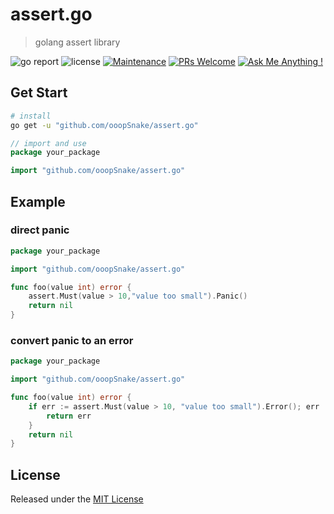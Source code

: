 # assert.go

> golang assert library

![go report](https://goreportcard.com/badge/github.com/ooopSnake/assert.go)
![license](https://img.shields.io/badge/license-MIT-brightgreen.svg)
[![Maintenance](https://img.shields.io/badge/Maintained%3F-yes-green.svg)](https://github.com/ooopSnake/assert.go)
[![PRs Welcome](https://img.shields.io/badge/PRs-welcome-brightgreen.svg?style=flat)](https://github.com/ooopSnake/assert.go/pulls)
[![Ask Me Anything !](https://img.shields.io/badge/Ask%20me-anything-1abc9c.svg)](https://github.com/ooopSnake/assert.go/issues)


## Get Start

```bash
# install
go get -u "github.com/ooopSnake/assert.go"
```



```go
// import and use
package your_package

import "github.com/ooopSnake/assert.go"
```


## Example

### direct panic
```go
package your_package

import "github.com/ooopSnake/assert.go"

func foo(value int) error {
    assert.Must(value > 10,"value too small").Panic()
    return nil
}
```

### convert panic to an error
```go
package your_package

import "github.com/ooopSnake/assert.go"

func foo(value int) error {
	if err := assert.Must(value > 10, "value too small").Error(); err != nil {
		return err
	}
	return nil
}

```

## License

Released under the [MIT License](https://github.com/ooopSnake/assert.go/blob/master/LICENSE)





